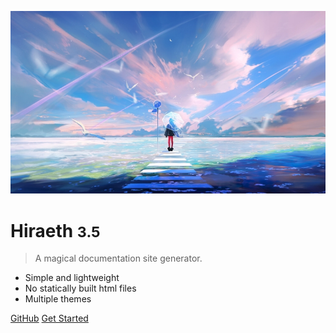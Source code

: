 <!-- _coverpage.md -->

![logo](img/photo1.jpg)

# Hiraeth <small>3.5</small>

> A magical documentation site generator.

- Simple and lightweight
- No statically built html files
- Multiple themes

[GitHub](https://github.com/hi-rath)
[Get Started](README)

<!-- [Get Started](#Headline) -->

